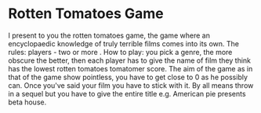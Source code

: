 # Rotten Tomatoes Game
I present to you the rotten tomatoes game, the game where an encyclopaedic knowledge of truly terrible films comes into its own. The rules: players - two or more . How to play: you pick a genre, the more obscure the better, then each player has to give the name of film they think has the lowest rotten tomatoes tomatomer score. The aim of the game as in that of the game show pointless,  you have to get close to 0 as he possibly can. Once you've said your film you have to stick with it. By all means throw in a sequel but you have to give the entire title e.g. American pie presents beta house.
